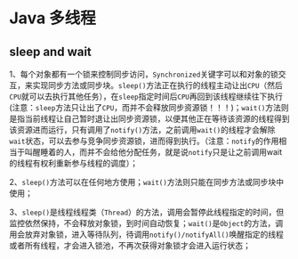 # Java 多线程

## sleep and wait

1、每个对象都有一个锁来控制同步访问，``Synchronized``关键字可以和对象的锁交互，来实现同步方法或同步块。``sleep()``方法正在执行的线程主动让出``CPU``（然后``CPU``就可以去执行其他任务），在``sleep``指定时间后``CPU``再回到该线程继续往下执行(注意：``sleep``方法只让出了``CPU``，而并不会释放同步资源锁！！！)；``wait()``方法则是指当前线程让自己暂时退让出同步资源锁，以便其他正在等待该资源的线程得到该资源进而运行，只有调用了``notify()``方法，之前调用``wait()``的线程才会解除``wait``状态，可以去参与竞争同步资源锁，进而得到执行。（注意：``notify``的作用相当于叫醒睡着的人，而并不会给他分配任务，就是说``notify``只是让之前调用wait的线程有权利重新参与线程的调度）；

2、``sleep()``方法可以在任何地方使用；``wait()``方法则只能在同步方法或同步块中使用；

3、``sleep()``是线程线程类（``Thread``）的方法，调用会暂停此线程指定的时间，但监控依然保持，不会释放对象锁，到时间自动恢复；``wait()``是``Object``的方法，调用会放弃对象锁，进入等待队列，待调用``notify()/notifyAll()``唤醒指定的线程或者所有线程，才会进入锁池，不再次获得对象锁才会进入运行状态；


